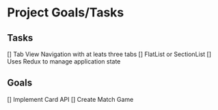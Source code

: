 # Project Goals/Tasks

## Tasks
[] Tab View Navigation with at leats three tabs
[] FlatList or SectionList
[] Uses Redux to manage application state

## Goals

[] Implement Card API
[] Create Match Game
